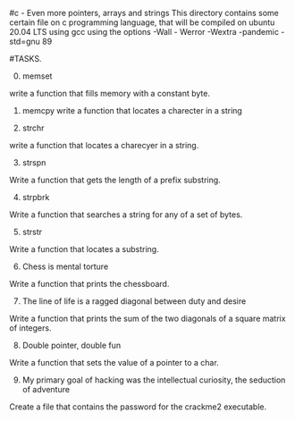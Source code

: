 #c - Even more pointers, arrays and strings
This directory contains some certain file on c programming language, that will be compiled on ubuntu 20.04 LTS using gcc using the options -Wall - Werror -Wextra -pandemic -std=gnu 89

#TASKS.

0. memset

 write a function that fills memory with a constant byte.

1. memcpy
write a function that locates a charecter in a string

2. strchr

write a function that locates a charecyer in a string.

3. strspn

Write a function that gets the length of a prefix substring.

4. strpbrk

Write a function that searches a string for any of a set of bytes.

5. strstr

Write a function that locates a substring.

6. Chess is mental torture

Write a function that prints the chessboard.

7. The line of life is a ragged diagonal between duty and desire

Write a function that prints the sum of the two diagonals of a square matrix of integers.

8. Double pointer, double fun

Write a function that sets the value of a pointer to a char.

9. My primary goal of hacking was the intellectual curiosity, the seduction of adventure

Create a file that contains the password for the crackme2 executable.
